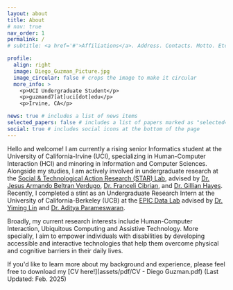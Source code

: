 ```yaml
---
layout: about
title: About
# nav: true
nav_order: 1
permalink: /
# subtitle: <a href='#'>Affiliations</a>. Address. Contacts. Motto. Etc.

profile:
  align: right
  image: Diego_Guzman_Picture.jpg
  image_circular: false # crops the image to make it circular
  more_info: >
    <p>UCI Undergraduate Student</p>
    <p>guzmand7[at]uci[dot]edu</p>
    <p>Irvine, CA</p>

news: true # includes a list of news items
selected_papers: false # includes a list of papers marked as "selected={true}"
social: true # includes social icons at the bottom of the page
---
```


Hello and welcome! I am currently a rising senior Informatics student at the University of California-Irvine (UCI), specializing in Human-Computer Interaction (HCI) and minoring in Information and Computer Sciences. Alongside my studies, I am actively involved in undergraduate research at the [Social & Technological Action Research (STAR) Lab](https://www.star-uci.org/), advised by [Dr. Jesus Armando Beltran Verdugo](https://www.linkedin.com/in/abeltran23/), [Dr. Franceli Cibrian](https://sites.google.com/view/franceli-l-cibrian), and [Dr. Gillian Hayes](https://www.gillianhayes.com/). Recently, I completed a stint as an Undergraduate Research Intern at the University of California-Berkeley (UCB) at the [EPIC Data Lab](https://epic.berkeley.edu/) advised by [Dr. Yiming Lin](https://yiminglin18.com/) and [Dr. Aditya Parameswaran](https://people.eecs.berkeley.edu/~adityagp/). 

Broadly, my current research interests include Human-Computer Interaction, Ubiquitous Computing and
Assistive Technology. More specially, I aim to empower individuals with disabilities by developing accessible and interactive technologies that help them overcome physical and cognitive barriers in their daily lives.

If you'd like to learn more about my background and experience, please feel free to download my [CV here!](assets/pdf/CV - Diego Guzman.pdf) (Last Updated: Feb. 2025)

